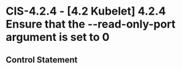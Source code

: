 # CIS-4.2.4 - \[4.2 Kubelet\] 4.2.4 Ensure that the --read-only-port argument is set to 0

## Control Statement
